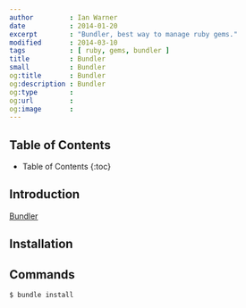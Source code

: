 ```yaml
---
author         : Ian Warner
date           : 2014-01-20
excerpt        : "Bundler, best way to manage ruby gems."
modified       : 2014-03-10
tags           : [ ruby, gems, bundler ]
title          : Bundler
small          : Bundler
og:title       : Bundler
og:description : Bundler
og:type        :
og:url         :
og:image       :
---
```


## Table of Contents
* Table of Contents
{:toc}

## Introduction

[Bundler][]

## Installation

## Commands

    $ bundle install

[Bundler]:http://bundler.io/